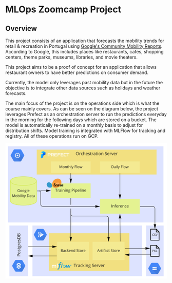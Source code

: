 # MLOps Zoomcamp Project

## Overview

This project consists of an application that forecasts the mobility trends for retail & recreation in Portugal using  [Google's Community Mobility Reports](https://www.google.com/covid19/mobility). According to Google, this includes places like restaurants, cafes, shopping centers, theme parks, museums, libraries, and movie theaters.

This project aims to be a proof of concept for an application that allows restaurant owners to have better predictions on consumer demand.

Currently, the model only leverages past mobility data but in the future the objective is to integrate other data sources such as holidays and weather forecasts.

The main focus of the project is on the operations side which is what the course mainly covers. As can be seen on the diagram below, the project leverages Prefect as an orchestration server to run the predictions everyday in the morning for the following days which are stored on a bucket. The model is automatically re-trained on a monthly basis to adjust for distribution shifts. Model training is integrated with MLFlow for tracking and registry. All of these operations run on GCP.

![diagram](resources/diagram.png)

